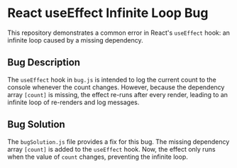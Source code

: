# React useEffect Infinite Loop Bug
This repository demonstrates a common error in React's `useEffect` hook: an infinite loop caused by a missing dependency.

## Bug Description
The `useEffect` hook in `bug.js` is intended to log the current count to the console whenever the count changes. However, because the dependency array `[count]` is missing, the effect re-runs after every render, leading to an infinite loop of re-renders and log messages.

## Bug Solution
The `bugSolution.js` file provides a fix for this bug.  The missing dependency array `[count]` is added to the `useEffect` hook.  Now, the effect only runs when the value of `count` changes, preventing the infinite loop.